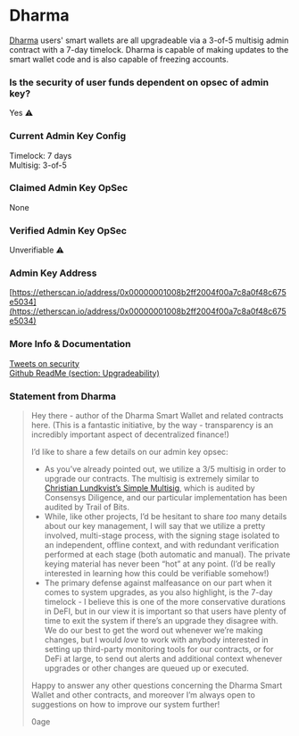 # Dharma

[Dharma](https://dharma.io) users' smart wallets are all upgradeable via a 3-of-5 multisig admin contract with a 7-day timelock. Dharma is capable of making updates to the smart wallet code and is also capable of freezing accounts.

### Is the security of user funds dependent on opsec of admin key?

Yes ⚠️

### Current Admin Key Config

Timelock: 7 days  
Multisig: 3-of-5

### Claimed Admin Key OpSec

None

### Verified Admin Key OpSec

Unverifiable ⚠️

### Admin Key Address

[https://etherscan.io/address/0x00000001008b2ff2004f00a7c8a0f48c675e5034](https://etherscan.io/address/0x00000001008b2ff2004f00a7c8a0f48c675e5034)

### More Info & Documentation

[Tweets on security](https://twitter.com/Dharma_HQ/status/1195168777064738816?s=20)   
[Github ReadMe \(section: Upgradeability\)](https://github.com/dharma-eng/dharma-smart-wallet)

### Statement from Dharma

> Hey there - author of the Dharma Smart Wallet and related contracts here. \(This is a fantastic initiative, by the way - transparency is an incredibly important aspect of decentralized finance!\)
>
> I’d like to share a few details on our admin key opsec:
>
> * As you’ve already pointed out, we utilize a 3/5 multisig in order to upgrade our contracts. The multisig is extremely similar to [Christian Lundkvist’s Simple Multisig](https://github.com/christianlundkvist/simple-multisig), which is audited by Consensys Diligence, and our particular implementation has been audited by Trail of Bits.
> * While, like other projects, I’d be hesitant to share _too_ many details about our key management, I will say that we utilize a pretty involved, multi-stage process, with the signing stage isolated to an independent, offline context, and with redundant verification performed at each stage \(both automatic and manual\). The private keying material has never been “hot” at any point. \(I’d be really interested in learning how this could be verifiable somehow!\)
> * The primary defense against malfeasance on our part when it comes to system upgrades, as you also highlight, is the 7-day timelock - I believe this is one of the more conservative durations in DeFI, but in our view it is important so that users have plenty of time to exit the system if there’s an upgrade they disagree with. We do our best to get the word out whenever we’re making changes, but I would _love_ to work with anybody interested in setting up third-party monitoring tools for our contracts, or for DeFi at large, to send out alerts and additional context whenever upgrades or other changes are queued up or executed.
>
> Happy to answer any other questions concerning the Dharma Smart Wallet and other contracts, and moreover I’m always open to suggestions on how to improve our system further!
>
> 0age

